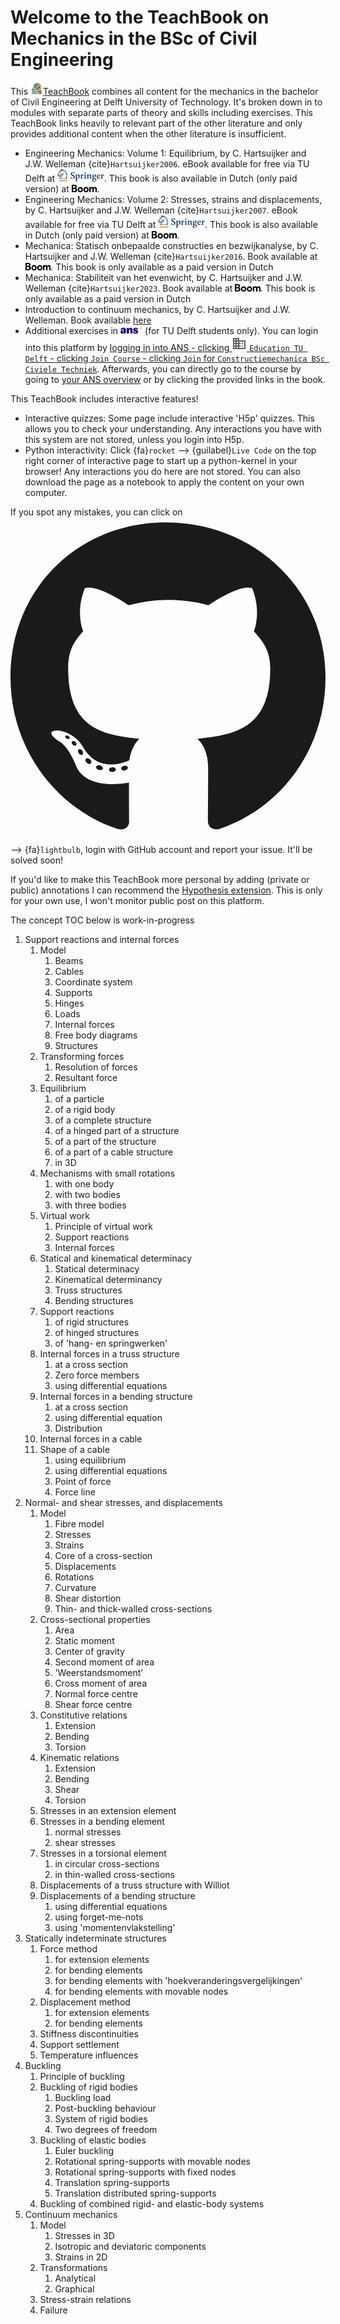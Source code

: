 # Welcome to the TeachBook on Mechanics in the BSc of Civil Engineering

This <a href="https://teachbooks.tudelft.nl/"><img height="20px" src="./images/Logo_without_background.png"></img>TeachBook</a> combines all content for the mechanics in the bachelor of Civil Engineering at Delft University of Technology. It's broken down in to modules with separate parts of theory and skills including exercises. This TeachBook links heavily to relevant part of the other literature and only provides additional content when the other literature is insufficient.
- Engineering Mechanics: Volume 1: Equilibrium, by C. Hartsuijker and J.W. Welleman {cite}`Hartsuijker2006`. eBook available for free via TU Delft at [<img height="20px" src="./images/springer-logo.svg" alt="Springer">](https://link-springer-com.tudelft.idm.oclc.org/book/10.1007/978-1-4020-5483-9). This book is also available in Dutch (only paid version) at [<img height="12px" src="./images/logo-boom.svg" alt="Boom">](https://www.boomhogeronderwijs.nl/product/100-9055_Mechanica-Evenwicht-3e-druk).
- Engineering Mechanics: Volume 2: Stresses, strains and displacements, by C. Hartsuijker and J.W. Welleman {cite}`Hartsuijker2007`. eBook available for free via TU Delft at [<img height="20px" src="./images/springer-logo.svg" alt="Springer">](https://link.springer.com/book/10.1007/978-1-4020-5763-2). This book is also available in Dutch (only paid version) at [<img height="12px" src="./images/logo-boom.svg" alt="Boom">](https://www.boomhogeronderwijs.nl/product/100-9056_Mechanica-Spanningen-vervormingen-verplaatsingen-3e-druk).
- Mechanica: Statisch onbepaalde constructies en bezwijkanalyse, by C. Hartsuijker and J.W. Welleman {cite}`Hartsuijker2016`. Book available at [<img height="12px" src="./images/logo-boom.svg" alt="Boom">](https://www.boom.nl/hoger-onderwijs/100-9587_Mechanica-Statisch-onbepaalde-constructies-en-bezwijkanalyse-3e-druk). This book is only available as a paid version in Dutch
- Mechanica: Stabiliteit van het evenwicht, by C. Hartsuijker and J.W. Welleman {cite}`Hartsuijker2023`. Book available at [<img height="12px" src="./images/logo-boom.svg" alt="Boom">](https://www.boom.nl/hoger-onderwijs/100-10458_Mechanica-Stabiliteit-van-het-evenwicht). This book is only available as a paid version in Dutch
- Introduction to continuum mechanics, by C. Hartsuijker and J.W. Welleman. Book available [here](external/mechanics-BSc/book/Lecture_Notes_Elasticity.pdf)
- Additional exercises in [<img height="12px" src="./images/ANS.svg" alt="ANS">](https://ans.app/routing/courses/436978) (for TU Delft students only). You can login into this platform by [logging in into ANS - clicking  <svg xmlns="http://www.w3.org/2000/svg" height="24px" viewBox="0 -960 960 960" width="24px" fill="#5f6368"><path d="M80-120v-720h400v160h400v560H80Zm80-80h80v-80h-80v80Zm0-160h80v-80h-80v80Zm0-160h80v-80h-80v80Zm0-160h80v-80h-80v80Zm160 480h80v-80h-80v80Zm0-160h80v-80h-80v80Zm0-160h80v-80h-80v80Zm0-160h80v-80h-80v80Zm160 480h320v-400H480v80h80v80h-80v80h80v80h-80v80Zm160-240v-80h80v80h-80Zm0 160v-80h80v80h-80Z"/></svg> `Education TU Delft` - clicking `Join Course`  - clicking `Join` for `Constructiemechanica BSc Civiele Techniek`](https://ans.app/universities/1/courses/join_courses). Afterwards, you can directly go to the course by going to [your ANS overview](https://ans.app/routing/courses/436978) or by clicking the provided links in the book.

This TeachBook includes interactive features!
- Interactive quizzes: Some page include interactive 'H5p' quizzes. This allows you to check your understanding. Any interactions you have with this system are not stored, unless you login into H5p.
- Python interactivity: Click {fa}`rocket` --> {guilabel}`Live Code` on the top right corner of interactive page to start up a python-kernel in your browser! Any interactions you do here are not stored. You can also download the page as a notebook to apply the content on your own computer.

If you spot any mistakes, you can click on <svg class="svg-inline--fa fa-github" aria-hidden="true" focusable="false" data-prefix="fab" data-icon="github" role="img" xmlns="http://www.w3.org/2000/svg" viewBox="0 0 496 512" data-fa-i2svg=""><path fill="currentColor" d="M165.9 397.4c0 2-2.3 3.6-5.2 3.6-3.3.3-5.6-1.3-5.6-3.6 0-2 2.3-3.6 5.2-3.6 3-.3 5.6 1.3 5.6 3.6zm-31.1-4.5c-.7 2 1.3 4.3 4.3 4.9 2.6 1 5.6 0 6.2-2s-1.3-4.3-4.3-5.2c-2.6-.7-5.5.3-6.2 2.3zm44.2-1.7c-2.9.7-4.9 2.6-4.6 4.9.3 2 2.9 3.3 5.9 2.6 2.9-.7 4.9-2.6 4.6-4.6-.3-1.9-3-3.2-5.9-2.9zM244.8 8C106.1 8 0 113.3 0 252c0 110.9 69.8 205.8 169.5 239.2 12.8 2.3 17.3-5.6 17.3-12.1 0-6.2-.3-40.4-.3-61.4 0 0-70 15-84.7-29.8 0 0-11.4-29.1-27.8-36.6 0 0-22.9-15.7 1.6-15.4 0 0 24.9 2 38.6 25.8 21.9 38.6 58.6 27.5 72.9 20.9 2.3-16 8.8-27.1 16-33.7-55.9-6.2-112.3-14.3-112.3-110.5 0-27.5 7.6-41.3 23.6-58.9-2.6-6.5-11.1-33.3 2.6-67.9 20.9-6.5 69 27 69 27 20-5.6 41.5-8.5 62.8-8.5s42.8 2.9 62.8 8.5c0 0 48.1-33.6 69-27 13.7 34.7 5.2 61.4 2.6 67.9 16 17.7 25.8 31.5 25.8 58.9 0 96.5-58.9 104.2-114.8 110.5 9.2 7.9 17 22.9 17 46.4 0 33.7-.3 75.4-.3 83.6 0 6.5 4.6 14.4 17.3 12.1C428.2 457.8 496 362.9 496 252 496 113.3 383.5 8 244.8 8zM97.2 352.9c-1.3 1-1 3.3.7 5.2 1.6 1.6 3.9 2.3 5.2 1 1.3-1 1-3.3-.7-5.2-1.6-1.6-3.9-2.3-5.2-1zm-10.8-8.1c-.7 1.3.3 2.9 2.3 3.9 1.6 1 3.6.7 4.3-.7.7-1.3-.3-2.9-2.3-3.9-2-.6-3.6-.3-4.3.7zm32.4 35.6c-1.6 1.3-1 4.3 1.3 6.2 2.3 2.3 5.2 2.6 6.5 1 1.3-1.3.7-4.3-1.3-6.2-2.2-2.3-5.2-2.6-6.5-1zm-11.4-14.7c-1.6 1-1.6 3.6 0 5.9 1.6 2.3 4.3 3.3 5.6 2.3 1.6-1.3 1.6-3.9 0-6.2-1.4-2.3-4-3.3-5.6-2z"></path></svg> --> {fa}`lightbulb`, login with GitHub account and report your issue. It'll be solved soon!

If you'd like to make this TeachBook more personal by adding (private or public) annotations I can recommend the [Hypothesis extension](https://web.hypothes.is/start/). This is only for your own use, I won't monitor public post on this platform.

The concept TOC below is work-in-progress

1.	Support reactions and internal forces
    1. Model
        1. Beams
        2. Cables
        3. Coordinate system
        4. Supports
        5. Hinges
        6. Loads
        7. Internal forces
        8. Free body diagrams
        9. Structures
    2. Transforming forces
        1. Resolution of forces
        2. Resultant force
    3. Equilibrium
        1. of a particle
        2. of a rigid body
        3. of a complete structure
        4. of a hinged part of a structure
        5. of a part of the structure
        6. of a part of a cable structure
        7. in 3D
    4. Mechanisms with small rotations
        1. with one body
        2. with two bodies
        3. with three bodies
    5. Virtual work
        1. Principle of virtual work
        2. Support reactions
        3. Internal forces
    6. Statical and kinematical determinacy
        1. Statical determinacy
        2. Kinematical determinancy
        3. Truss structures
        4. Bending structures
    7. Support reactions
        1. of rigid structures
        2. of hinged structures
        3. of 'hang- en springwerken'
    8. Internal forces in a truss structure
        1. at a cross section
        2. Zero force members
        3. using differential equations
    9. Internal forces in a bending structure
        1. at a cross section
        2. using differential equation
        3. Distribution
    10. Internal forces in a cable
    11. Shape of a cable
        1. using equilibrium
        2. using differential equations
        3. Point of force
        4. Force line
2.	Normal- and shear stresses, and displacements
    1. Model
        1. Fibre model
        2. Stresses
        3. Strains
        4. Core of a cross-section
        5. Displacements
        6. Rotations
        7. Curvature
        8. Shear distortion
        9. Thin- and thick-walled cross-sections
    2. Cross-sectional properties
        1. Area
        2. Static moment
        3. Center of gravity
        4. Second moment of area
        5. 'Weerstandsmoment'
        6. Cross moment of area
        7. Normal force centre
        8. Shear force centre
    3. Constitutive relations
        1. Extension
        2. Bending
        3. Torsion
    4. Kinematic relations
        1. Extension
        2. Bending
        3. Shear
        4. Torsion
    5. Stresses in an extension element
    6. Stresses in a bending element
        1. normal stresses
        3. shear stresses
    7. Stresses in a torsional element
        1. in circular cross-sections
        2. in thin-walled cross-sections
    8. Displacements of a truss structure with Williot
    9. Displacements of a bending structure
        1. using differential equations
        2. using forget-me-nots
        3. using 'momentenvlakstelling'
3.	Statically indeterminate structures
    1. Force method
        1. for extension elements
        2. for bending elements
        3. for bending elements with 'hoekveranderingsvergelijkingen'
        4. for bending elements with movable nodes
    2. Displacement method
        1. for extension elements
        2. for bending elements
    3. Stiffness discontinuities
    4. Support settlement
    5. Temperature influences
4.	Buckling
    1. Principle of buckling
    2. Buckling of rigid bodies
        1. Buckling load
        2. Post-buckling behaviour
        3. System of rigid bodies
        4. Two degrees of freedom
    3. Buckling of elastic bodies
        1. Euler buckling
        2. Rotational spring-supports with movable nodes
        3. Rotational spring-supports with fixed nodes
        4. Translation spring-supports
        5. Translation distributed spring-supports
    4. Buckling of combined rigid- and elastic-body systems
5.	Continuum mechanics
    1. Model
        1. Stresses in 3D
        2. Isotropic and deviatoric components
        3. Strains in 2D
    2. Transformations
        1. Analytical
        2. Graphical
    3. Stress-strain relations
    4. Failure
  
    
